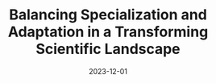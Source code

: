 ---
title: "Balancing Specialization and Adaptation in a Transforming Scientific Landscape"
collection: publications
paperurl: 'https://arxiv.org/abs/2312.14040'
link: https://arxiv.org/abs/2312.14040
tags:
    - tag: Science and Collective Intelligence
      id: science-and-collective-intelligence
      color: '#BDB76B'
      text_color: '#ffffff'
    - tag: Optimal Transport
      id: optimal-transport
      color: '#DB7093'
      text_color: '#ffffff'
    - tag: Natural language processing
      id: natural-language-processing
      color: '#8B0000'
      text_color: '#ffffff'
    - tag: Networks
      id: networks
      color: '#9932CC'
      text_color: '#ffffff'
    - tag: Statistical and Bayesian Inference
      id: statistical-and-bayesian-inference
      color: '#D8BFD8'
      text_color: '#000000'
    - tag: Inverse problems
      id: inverse-problems
      color: '#FA8072'
      text_color: '#ffffff'
type: preprints
date: 2023-12-01
venue: 'arXiv'
authors: <b>Gautheron L.</b>
citation: ' Lucas Gautheron, &quot;Balancing Specialization and Adaptation in a Transforming Scientific Landscape.&quot; arXiv, 2023.'
---
